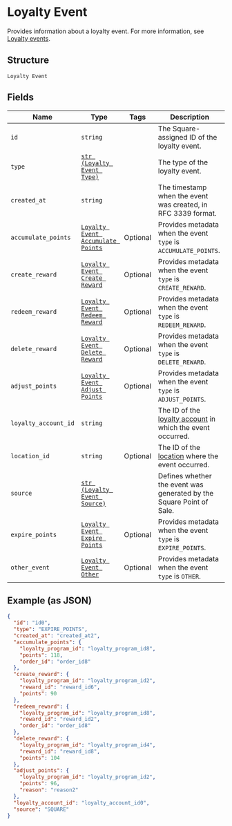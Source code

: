 
# Loyalty Event

Provides information about a loyalty event.
For more information, see [Loyalty events](https://developer.squareup.com/docs/loyalty-api/overview/#loyalty-events).

## Structure

`Loyalty Event`

## Fields

| Name | Type | Tags | Description |
|  --- | --- | --- | --- |
| `id` | `string` |  | The Square-assigned ID of the loyalty event. |
| `type` | [`str (Loyalty Event Type)`](/doc/models/loyalty-event-type.md) |  | The type of the loyalty event. |
| `created_at` | `string` |  | The timestamp when the event was created, in RFC 3339 format. |
| `accumulate_points` | [`Loyalty Event Accumulate Points`](/doc/models/loyalty-event-accumulate-points.md) | Optional | Provides metadata when the event `type` is `ACCUMULATE_POINTS`. |
| `create_reward` | [`Loyalty Event Create Reward`](/doc/models/loyalty-event-create-reward.md) | Optional | Provides metadata when the event `type` is `CREATE_REWARD`. |
| `redeem_reward` | [`Loyalty Event Redeem Reward`](/doc/models/loyalty-event-redeem-reward.md) | Optional | Provides metadata when the event `type` is `REDEEM_REWARD`. |
| `delete_reward` | [`Loyalty Event Delete Reward`](/doc/models/loyalty-event-delete-reward.md) | Optional | Provides metadata when the event `type` is `DELETE_REWARD`. |
| `adjust_points` | [`Loyalty Event Adjust Points`](/doc/models/loyalty-event-adjust-points.md) | Optional | Provides metadata when the event `type` is `ADJUST_POINTS`. |
| `loyalty_account_id` | `string` |  | The ID of the [loyalty account](#type-LoyaltyAccount) in which the event occurred. |
| `location_id` | `string` | Optional | The ID of the [location](#type-Location) where the event occurred. |
| `source` | [`str (Loyalty Event Source)`](/doc/models/loyalty-event-source.md) |  | Defines whether the event was generated by the Square Point of Sale. |
| `expire_points` | [`Loyalty Event Expire Points`](/doc/models/loyalty-event-expire-points.md) | Optional | Provides metadata when the event `type` is `EXPIRE_POINTS`. |
| `other_event` | [`Loyalty Event Other`](/doc/models/loyalty-event-other.md) | Optional | Provides metadata when the event `type` is `OTHER`. |

## Example (as JSON)

```json
{
  "id": "id0",
  "type": "EXPIRE_POINTS",
  "created_at": "created_at2",
  "accumulate_points": {
    "loyalty_program_id": "loyalty_program_id8",
    "points": 118,
    "order_id": "order_id8"
  },
  "create_reward": {
    "loyalty_program_id": "loyalty_program_id2",
    "reward_id": "reward_id6",
    "points": 90
  },
  "redeem_reward": {
    "loyalty_program_id": "loyalty_program_id8",
    "reward_id": "reward_id2",
    "order_id": "order_id8"
  },
  "delete_reward": {
    "loyalty_program_id": "loyalty_program_id4",
    "reward_id": "reward_id8",
    "points": 104
  },
  "adjust_points": {
    "loyalty_program_id": "loyalty_program_id2",
    "points": 96,
    "reason": "reason2"
  },
  "loyalty_account_id": "loyalty_account_id0",
  "source": "SQUARE"
}
```

